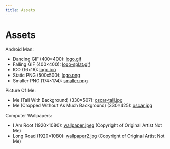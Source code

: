 ```yaml
---
title: Assets
---
```


# Assets

Android Man:
* Dancing GIF (400×400): [logo.gif](logo.gif)
* Falling GIF (400×400): [logo-splat.gif](logo-splat.gif)
* ICO (16x16): [logo.ico](logo.ico)
* Static PNG (500x500): [logo.png](logo.png)
* Smaller PNG (174×174): [smaller.png](smaller.png)

Picture Of Me:
* Me (Tall With Background) (330×507): [oscar-tall.jpg](oscar-tall.jpg)
* Me (Cropped Without As Much Background) (330×425): [oscar.jpg](oscar.jpg)

Computer Wallpapers:
* I Am Root (1920×1080): [wallpaper.jpeg](wallpaper.jpeg) (Copyright of Original Artist Not Me)
* Long Road (1920×1080): [wallpaper2.jpg](wallpaper2.jpg) (Copyright of Original Artist Not Me)
